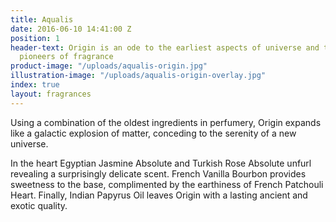 ```yaml
---
title: Aqualis
date: 2016-06-10 14:41:00 Z
position: 1
header-text: Origin is an ode to the earliest aspects of universe and the earliest
  pioneers of fragrance
product-image: "/uploads/aqualis-origin.jpg"
illustration-image: "/uploads/aqualis-origin-overlay.jpg"
index: true
layout: fragrances
---
```


Using a combination of the oldest ingredients in perfumery, Origin expands like a galactic explosion of matter, conceding to the serenity of a new universe.

In the heart Egyptian Jasmine Absolute and Turkish Rose Absolute unfurl revealing a surprisingly delicate scent. French Vanilla Bourbon provides sweetness to the base, complimented by the earthiness of French Patchouli Heart. Finally, Indian Papyrus Oil leaves Origin with a lasting ancient and exotic quality.